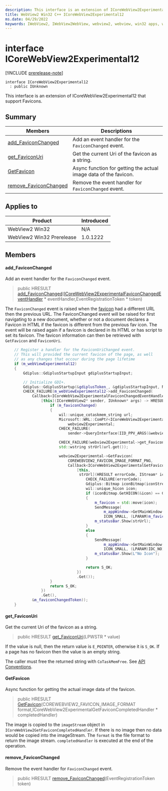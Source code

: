 ```yaml
---
description: This interface is an extension of ICoreWebView2Experimental12 that support Favicons.
title: WebView2 Win32 C++ ICoreWebView2Experimental12
ms.date: 04/29/2022
keywords: IWebView2, IWebView2WebView, webview2, webview, win32 apps, win32, edge, ICoreWebView2, ICoreWebView2Controller, browser control, edge html, ICoreWebView2Experimental12
---
```


# interface ICoreWebView2Experimental12

[!INCLUDE [prerelease-note](../includes/prerelease-note.md)]

```
interface ICoreWebView2Experimental12
  : public IUnknown
```

This interface is an extension of ICoreWebView2Experimental12 that support Favicons.

## Summary

 Members                        | Descriptions
--------------------------------|---------------------------------------------
[add_FaviconChanged](#add_faviconchanged) | Add an event handler for the `FaviconChanged` event.
[get_FaviconUri](#get_faviconuri) | Get the current Uri of the favicon as a string.
[GetFavicon](#getfavicon) | Async function for getting the actual image data of the favicon.
[remove_FaviconChanged](#remove_faviconchanged) | Remove the event handler for `FaviconChanged` event.

## Applies to

Product                         | Introduced
--------------------------------|---------------------------------------------
WebView2 Win32            |    N/A
WebView2 Win32 Prerelease |    1.0.1222

## Members

#### add_FaviconChanged

Add an event handler for the `FaviconChanged` event.

> public HRESULT [add_FaviconChanged](#add_faviconchanged)([ICoreWebView2ExperimentalFaviconChangedEventHandler](ICoreWebView2ExperimentalFaviconChangedEventHandler.md) * eventHandler,EventRegistrationToken * token)

The `FaviconChanged` event is raised when the [favicon](https://developer.mozilla.org/en-US/docs/Glossary/Favicon) had a different URL then the previous URL. The FaviconChanged event will be raised for first navigating to a new document, whether or not a document declares a Favicon in HTML if the favicon is different from the previous fav icon. The event will be raised again if a favicon is declared in its HTML or has script to set its favicon. The favicon information can then be retrieved with `GetFavicon` and `FaviconUri`.

```cpp
    // Register a handler for the FaviconUriChanged event.
    // This will provided the current favicon of the page, as well
    // as any changes that occour during the page lifetime
    if (m_webViewExperimental12)
    {
        Gdiplus::GdiplusStartupInput gdiplusStartupInput;

        // Initialize GDI+.
        Gdiplus::GdiplusStartup(&gdiplusToken_, &gdiplusStartupInput, NULL);
        CHECK_FAILURE(m_webViewExperimental12->add_FaviconChanged(
            Callback<ICoreWebView2ExperimentalFaviconChangedEventHandler>(
                [this](ICoreWebView2* sender, IUnknown* args) -> HRESULT {
                    if (m_faviconChanged)
                    {
                        wil::unique_cotaskmem_string url;
                        Microsoft::WRL::ComPtr<ICoreWebView2Experimental12>
                            webview2Experimental;
                        CHECK_FAILURE(
                            sender->QueryInterface(IID_PPV_ARGS(&webview2Experimental)));

                        CHECK_FAILURE(webview2Experimental->get_FaviconUri(&url));
                        std::wstring strUrl(url.get());

                        webview2Experimental->GetFavicon(
                            COREWEBVIEW2_FAVICON_IMAGE_FORMAT_PNG,
                            Callback<ICoreWebView2ExperimentalGetFaviconCompletedHandler>(
                                [this,
                                 strUrl](HRESULT errorCode, IStream* iconStream) -> HRESULT {
                                    CHECK_FAILURE(errorCode);
                                    Gdiplus::Bitmap iconBitmap(iconStream);
                                    wil::unique_hicon icon;
                                    if (iconBitmap.GetHICON(&icon) == Gdiplus::Status::Ok)
                                    {
                                        m_favicon = std::move(icon);
                                        SendMessage(
                                            m_appWindow->GetMainWindow(), WM_SETICON,
                                            ICON_SMALL, (LPARAM)m_favicon.get());
                                        m_statusBar.Show(strUrl);
                                    }
                                    else
                                    {
                                        SendMessage(
                                            m_appWindow->GetMainWindow(), WM_SETICON,
                                            ICON_SMALL, (LPARAM)IDC_NO);
                                        m_statusBar.Show(L"No Icon");
                                    }

                                    return S_OK;
                                })
                                .Get());
                    }
                    return S_OK;
                })
                .Get(),
            &m_faviconChangedToken));
    }
```

#### get_FaviconUri

Get the current Uri of the favicon as a string.

> public HRESULT [get_FaviconUri](#get_faviconuri)(LPWSTR * value)

If the value is null, then the return value is `E_POINTER`, otherwise it is `S_OK`. If a page has no favicon then the value is an empty string.

The caller must free the returned string with `CoTaskMemFree`. See [API Conventions](/microsoft-edge/webview2/concepts/win32-api-conventions#strings).

#### GetFavicon

Async function for getting the actual image data of the favicon.

> public HRESULT [GetFavicon](#getfavicon)(COREWEBVIEW2_FAVICON_IMAGE_FORMAT format,ICoreWebView2ExperimentalGetFaviconCompletedHandler * completedHandler)

The image is copied to the `imageStream` object in `ICoreWebView2GetFaviconCompletedHandler`. If there is no image then no data would be copied into the imageStream. The `format` is the file format to return the image stream. `completedHandler` is executed at the end of the operation.

#### remove_FaviconChanged

Remove the event handler for `FaviconChanged` event.

> public HRESULT [remove_FaviconChanged](#remove_faviconchanged)(EventRegistrationToken token)

